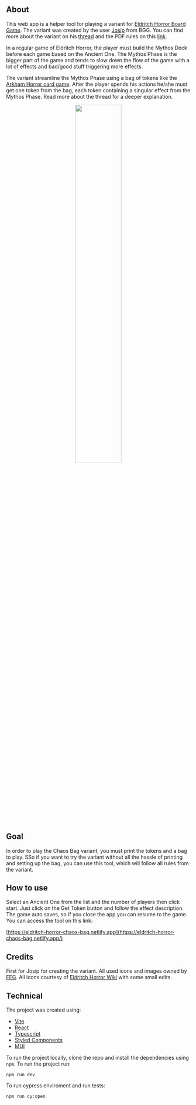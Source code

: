 ## About

This web app is a helper tool for playing a variant for [Eldritch Horror Board Game](https://www.fantasyflightgames.com/en/products/eldritch-horror/). The variant was created by the user [Josip](https://boardgamegeek.com/user/Batela) from BGG. You can find more about the variant on his [thread](https://boardgamegeek.com/thread/2890913/mythos-phase-chaos-bag-variant) and the PDF rules on this [link](https://s3.amazonaws.com/geekdo-files.com/bgg347250?response-content-disposition=inline%3B%20filename%3D%22Eldritch_Horror_Chaos_Bag_Variant.pdf%22&response-content-type=application%2Fpdf&X-Amz-Content-Sha256=UNSIGNED-PAYLOAD&X-Amz-Algorithm=AWS4-HMAC-SHA256&X-Amz-Credential=AKIAJYFNCT7FKCE4O6TA%2F20230228%2Fus-east-1%2Fs3%2Faws4_request&X-Amz-Date=20230228T014448Z&X-Amz-SignedHeaders=host&X-Amz-Expires=120&X-Amz-Signature=ae959df2b9fe1d0651d5d464a78c44bcd933d6f716f166e020eca0c907988b2f).

In a regular game of Eldritch Horror, the player must build the Mythos Deck before each game based on the Ancient One. The Mythos Phase is the bigger part of the game and tends to slow down the flow of the game with a lot of effects and bad/good stuff triggering more effects.

The variant streamline the Mythos Phase using a bag of tokens like the [Arkham Horror card game](https://www.fantasyflightgames.com/en/products/arkham-horror-the-card-game/). After the player spends his actions he/she must get one token from the bag, each token containing a singular effect from the Mythos Phase. Read more about the thread for a deeper explanation.

<p align="center" width="100%">
  <img width="50%" src="https://user-images.githubusercontent.com/23051495/221734703-7f61c31f-0acb-43c9-b169-d712a6af14b2.png">
</p>

## Goal

In order to play the Chaos Bag variant, you must print the tokens and a bag to play. SSo if you want to try the variant without all the hassle of printing and setting up the bag, you can use this tool, which will follow all rules from the variant.

## How to use

Select an Ancient One from the list and the number of players then click start. Just click on the Get Token button and follow the effect description. The game auto saves, so if you close the app you can resume to the game. You can access the tool on this link:

[https://eldritch-horror-chaos-bag.netlify.app](https://eldritch-horror-chaos-bag.netlify.app/)

## Credits

First for Josip for creating the variant. All used icons and images owned by [FFG](fantasyflightgames.com).
All icons courtesy of [Eldritch Horror Wiki](eldritchhorror.fandom.com) with some small edits.

## Technical

The project was created using:

- [Vite](https://vitejs.dev/)
- [React](https://pt-br.reactjs.org/)
- [Typescript](https://www.typescriptlang.org/)
- [Styled Components](https://styled-components.com/)
- [MUI](https://mui.com/)

To run the project locally, clone the repo and install the dependencies using `npm`. To run the project run:

```
npm run dev
```

To run cypress enviroment and run tests:

```
npm run cy:open
```
